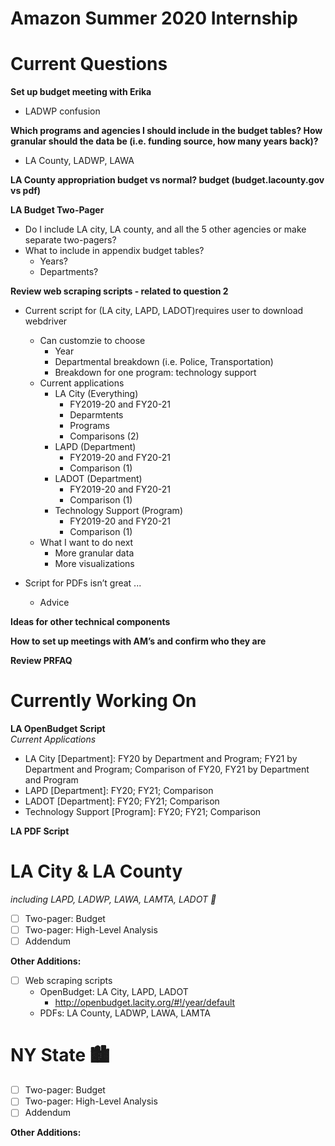 # Amazon Summer 2020 Internship

# Current Questions
**Set up budget meeting with Erika** 

- LADWP confusion

**Which programs and agencies I should include in the budget tables? How granular should the data be (i.e. funding source, how many years back)?** 

- LA County, LADWP, LAWA

**LA County appropriation budget vs normal? budget (budget.lacounty.gov vs pdf)** 

**LA Budget Two-Pager**

- Do I include LA city, LA county, and all the 5 other agencies or make separate two-pagers?
- What to include in appendix budget tables?
    - Years?
    - Departments?

**Review web scraping scripts - related to question 2**

- Current script for (LA city, LAPD, LADOT)requires user to download webdriver
    - Can customzie to choose
        - Year
        - Departmental breakdown (i.e. Police, Transportation)
        - Breakdown for one program: technology support
    - Current applications
        - LA City (Everything)
            - FY2019-20 and FY20-21
            - Deparmtents
            - Programs
            - Comparisons (2)
        - LAPD (Department)
            - FY2019-20 and FY20-21
            - Comparison (1)
        - LADOT (Department)
            - FY2019-20 and FY20-21
            - Comparison (1)
        - Technology Support (Program)
            - FY2019-20 and FY20-21
            - Comparison (1)
    - What I want to do next
        - More granular data
        - More visualizations

- Script for PDFs isn’t great ...
    - Advice

**Ideas for other technical components**

**How to set up meetings with AM’s and confirm who they are**

**Review PRFAQ**

# Currently Working On
**LA OpenBudget Script**  
*Current Applications*
- LA City [Department]: FY20 by Department and Program; FY21 by Department and Program; Comparison of FY20, FY21 by Department and Program  
- LAPD [Department]: FY20; FY21; Comparison  
- LADOT [Department]: FY20; FY21; Comparison  
- Technology Support [Program]: FY20; FY21; Comparison  

**LA PDF Script**

# LA City & LA County
*including LAPD, LADWP, LAWA, LAMTA, LADOT 🌇*
* [ ] Two-pager: Budget  
* [ ] Two-pager: High-Level Analysis  
* [ ] Addendum  

**Other Additions:** 
* [ ] Web scraping scripts
  - OpenBudget: LA City, LAPD, LADOT
    - http://openbudget.lacity.org/#!/year/default
  - PDFs: LA County, LADWP, LAWA, LAMTA

# NY State 🏙
* [ ] Two-pager: Budget  
* [ ] Two-pager: High-Level Analysis  
* [ ] Addendum  

**Other Additions:** 
